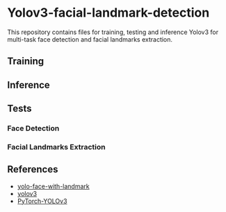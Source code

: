 # Yolov3-facial-landmark-detection

This repository contains files for training, testing and inference Yolov3 for multi-task face detection and facial landmarks extraction.

## Training


## Inference


## Tests

### Face Detection


### Facial Landmarks Extraction



## References
- [yolo-face-with-landmark](https://github.com/ouyanghuiyu/yolo-face-with-landmark)
- [yolov3](https://github.com/ultralytics/yolov3)
- [PyTorch-YOLOv3](https://github.com/eriklindernoren/PyTorch-YOLOv3)